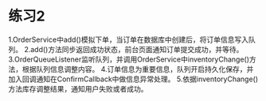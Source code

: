 # 练习2
1.OrderService中add()模拟下单，当订单在数据库中创建后，将订单信息写入队列。
2.add()方法同步返回成功状态，前台页面通知订单提交成功，并等待。
3.OrderQueueListener监听队列，并调用OrderService中inventoryChange()方法，根据队列信息调整内容。
4.订单信息为重要信息，队列开启持久化保存，并加入回调通知在ConfirmCallback中做信息异常处理。
5.依据inventoryChange()方法库存调整结果，通知用户失败或者成功。
